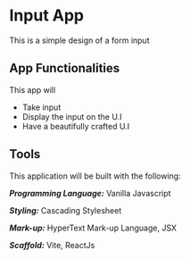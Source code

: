 # Input App

<article>This is a simple design of a form input</article>

## App Functionalities

This app will

- Take input
- Display the input on the U.I
- Have a beautifully crafted U.I

## Tools

This application will be built with the following:

**_Programming Language:_** Vanilla Javascript

**_Styling:_** Cascading Stylesheet

**_Mark-up:_** HyperText Mark-up Language, JSX

**_Scaffold:_** Vite, ReactJs

<!-- ## Duration: 2hrs -->
